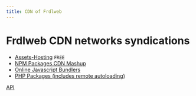 ```yaml
---
title: CDN of Frdlweb
---
```


# Frdlweb CDN networks syndications

+ [Assets-Hosting](asset-blob) `FREE`
+ [NPM Packages CDN Mashup](npm)
+ [Online Javascript Bundlers](webpack)
+ [PHP Packages (includes remote autoloading)](php)



[API](https://apps.api.frdl.de/)
